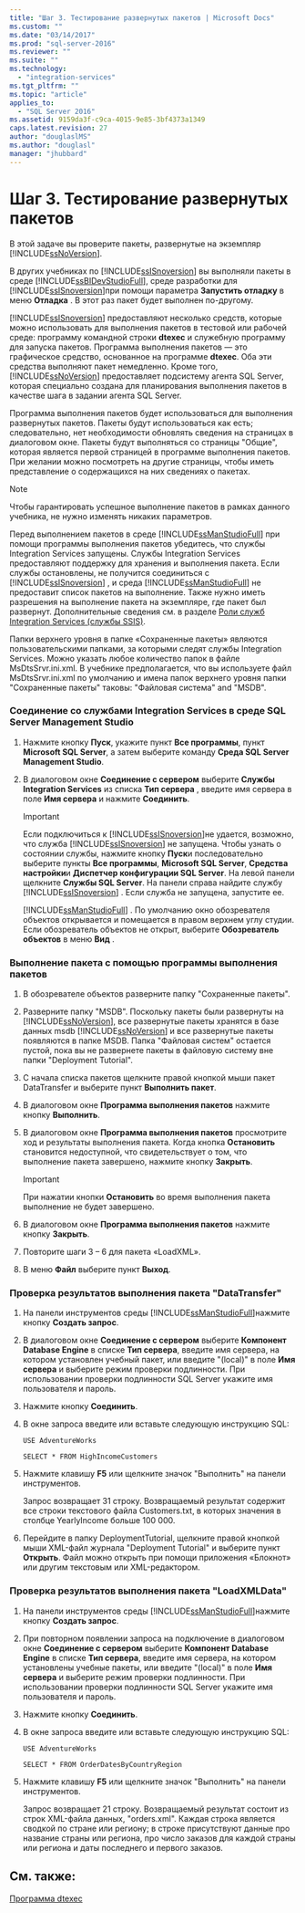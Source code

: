 ```yaml
---
title: "Шаг 3. Тестирование развернутых пакетов | Microsoft Docs"
ms.custom: ""
ms.date: "03/14/2017"
ms.prod: "sql-server-2016"
ms.reviewer: ""
ms.suite: ""
ms.technology: 
  - "integration-services"
ms.tgt_pltfrm: ""
ms.topic: "article"
applies_to: 
  - "SQL Server 2016"
ms.assetid: 9159da3f-c9ca-4015-9e85-3bf4373a1349
caps.latest.revision: 27
author: "douglaslMS"
ms.author: "douglasl"
manager: "jhubbard"
---
```

# Шаг 3. Тестирование развернутых пакетов
В этой задаче вы проверите пакеты, развернутые на экземпляр [!INCLUDE[ssNoVersion](../includes/ssnoversion-md.md)].  
  
В других учебниках по [!INCLUDE[ssISnoversion](../includes/ssisnoversion-md.md)] вы выполняли пакеты в среде [!INCLUDE[ssBIDevStudioFull](../includes/ssbidevstudiofull-md.md)], среде разработки для [!INCLUDE[ssISnoversion](../includes/ssisnoversion-md.md)]при помощи параметра **Запустить отладку** в меню **Отладка** . В этот раз пакет будет выполнен по-другому.  
  
[!INCLUDE[ssISnoversion](../includes/ssisnoversion-md.md)] предоставляют несколько средств, которые можно использовать для выполнения пакетов в тестовой или рабочей среде: программу командной строки **dtexec** и служебную программу для запуска пакетов. Программа выполнения пакетов — это графическое средство, основанное на программе **dtexec**. Оба эти средства выполняют пакет немедленно. Кроме того, [!INCLUDE[ssNoVersion](../includes/ssnoversion-md.md)] предоставляет подсистему агента SQL Server, которая специально создана для планирования выполнения пакетов в качестве шага в задании агента SQL Server.  
  
Программа выполнения пакетов будет использоваться для выполнения развернутых пакетов. Пакеты будут использоваться как есть; следовательно, нет необходимости обновлять сведения на страницах в диалоговом окне. Пакеты будут выполняться со страницы "Общие", которая является первой страницей в программе выполнения пакетов. При желании можно посмотреть на другие страницы, чтобы иметь представление о содержащихся на них сведениях о пакетах.  
  
> [!NOTE]  
> Чтобы гарантировать успешное выполнение пакетов в рамках данного учебника, не нужно изменять никаких параметров.  
  
Перед выполнением пакетов в среде [!INCLUDE[ssManStudioFull](../includes/ssmanstudiofull-md.md)] при помощи программы выполнения пакетов убедитесь, что службы Integration Services запущены. Службы Integration Services предоставляют поддержку для хранения и выполнения пакета. Если службы остановлены, не получится соединиться с [!INCLUDE[ssISnoversion](../includes/ssisnoversion-md.md)] , и среда [!INCLUDE[ssManStudioFull](../includes/ssmanstudiofull-md.md)] не предоставит список пакетов на выполнение. Также нужно иметь разрешения на выполнение пакета на экземпляре, где пакет был развернут. Дополнительные сведения см. в разделе [Роли служб Integration Services (службы SSIS)](../integration-services/service/integration-services-roles-ssis-service.md).  
  
Папки верхнего уровня в папке «Сохраненные пакеты» являются пользовательскими папками, за которыми следят службы Integration Services. Можно указать любое количество папок в файле MsDtsSrvr.ini.xml. В учебнике предполагается, что вы используете файл MsDtsSrvr.ini.xml по умолчанию и имена папок верхнего уровня папки "Сохраненные пакеты" таковы: "Файловая система" and "MSDB".  
  
### Соединение со службами Integration Services в среде SQL Server Management Studio  
  
1.  Нажмите кнопку **Пуск**, укажите пункт **Все программы**, пункт **Microsoft SQL Server**, а затем выберите команду **Среда SQL Server Management Studio**.  
  
2.  В диалоговом окне **Соединение с сервером** выберите **Службы Integration Services** из списка **Тип сервера** , введите имя сервера в поле **Имя сервера** и нажмите **Соединить**.  
  
    > [!IMPORTANT]  
    > Если подключиться к [!INCLUDE[ssISnoversion](../includes/ssisnoversion-md.md)]не удается, возможно, что служба [!INCLUDE[ssISnoversion](../includes/ssisnoversion-md.md)] не запущена. Чтобы узнать о состоянии службы, нажмите кнопку **Пуск**и последовательно выберите пункты **Все программы**, **Microsoft SQL Server**, **Средства настройки**и **Диспетчер конфигурации SQL Server**. На левой панели щелкните **Службы SQL Server**. На панели справа найдите службу [!INCLUDE[ssISnoversion](../includes/ssisnoversion-md.md)] . Если служба не запущена, запустите ее.  
  
    [!INCLUDE[ssManStudioFull](../includes/ssmanstudiofull-md.md)] . По умолчанию окно обозревателя объектов открывается и помещается в правом верхнем углу студии. Если обозреватель объектов не открыт, выберите **Обозреватель объектов** в меню **Вид** .  
  
### Выполнение пакета с помощью программы выполнения пакетов  
  
1.  В обозревателе объектов разверните папку "Сохраненные пакеты".  
  
2.  Разверните папку "MSDB". Поскольку пакеты были развернуты на [!INCLUDE[ssNoVersion](../includes/ssnoversion-md.md)], все развернутые пакеты хранятся в базе данных msdb [!INCLUDE[ssNoVersion](../includes/ssnoversion-md.md)] и все развернутые пакеты появляются в папке MSDB. Папка "Файловая систем" остается пустой, пока вы не развернете пакеты в файловую систему вне папки "Deployment Tutorial".  
  
3.  С начала списка пакетов щелкните правой кнопкой мыши пакет DataTransfer и выберите пункт **Выполнить пакет**.  
  
4.  В диалоговом окне **Программа выполнения пакетов** нажмите кнопку **Выполнить**.  
  
5.  В диалоговом окне **Программа выполнения пакетов** просмотрите ход и результаты выполнения пакета. Когда кнопка **Остановить** становится недоступной, что свидетельствует о том, что выполнение пакета завершено, нажмите кнопку **Закрыть**.  
  
    > [!IMPORTANT]  
    > При нажатии кнопки **Остановить** во время выполнения пакета выполнение не будет завершено.  
  
6.  В диалоговом окне **Программа выполнения пакетов** нажмите кнопку **Закрыть**.  
  
7.  Повторите шаги 3 – 6 для пакета «LoadXML».  
  
8.  В меню **Файл** выберите пункт **Выход**.  
  
### Проверка результатов выполнения пакета "DataTransfer"  
  
1.  На панели инструментов среды [!INCLUDE[ssManStudioFull](../includes/ssmanstudiofull-md.md)]нажмите кнопку **Создать запрос**.  
  
2.  В диалоговом окне **Соединение с сервером** выберите **Компонент Database Engine** в списке **Тип сервера**, введите имя сервера, на котором установлен учебный пакет, или введите "(local)" в поле **Имя сервера** и выберите режим проверки подлинности. При использовании проверки подлинности SQL Server укажите имя пользователя и пароль.  
  
3.  Нажмите кнопку **Соединить**.  
  
4.  В окне запроса введите или вставьте следующую инструкцию SQL:  
  
    `USE AdventureWorks`  
  
    `SELECT * FROM HighIncomeCustomers`  
  
5.  Нажмите клавишу **F5** или щелкните значок "Выполнить" на панели инструментов.  
  
    Запрос возвращает 31 строку. Возвращаемый результат содержит все строки текстового файла Customers.txt, в которых значения в столбце YearlyIncome больше 100 000.  
  
6.  Перейдите в папку DeploymentTutorial, щелкните правой кнопкой мыши XML-файл журнала "Deployment Tutorial" и выберите пункт **Открыть**. Файл можно открыть при помощи приложения «Блокнот» или другим текстовым или XML-редактором.  
  
### Проверка результатов выполнения пакета "LoadXMLData"  
  
1.  На панели инструментов среды [!INCLUDE[ssManStudioFull](../includes/ssmanstudiofull-md.md)]нажмите кнопку **Создать запрос**.  
  
2.  При повторном появлении запроса на подключение в диалоговом окне **Соединение с сервером** выберите **Компонент Database Engine** в списке **Тип сервера**, введите имя сервера, на котором установлены учебные пакеты, или введите "(local)" в поле **Имя сервера** и выберите режим проверки подлинности. При использовании проверки подлинности SQL Server укажите имя пользователя и пароль.  
  
3.  Нажмите кнопку **Соединить**.  
  
4.  В окне запроса введите или вставьте следующую инструкцию SQL:  
  
    `USE AdventureWorks`  
  
    `SELECT * FROM OrderDatesByCountryRegion`  
  
5.  Нажмите клавишу **F5** или щелкните значок "Выполнить" на панели инструментов.  
  
    Запрос возвращает 21 строку. Возвращаемый результат состоит из строк XML-файла данных, "orders.xml". Каждая строка является сводкой по стране или региону; в строке присутствуют данные про название страны или региона, про число заказов для каждой страны или региона и даты последнего и первого заказов.  
  
## См. также:  
[Программа dtexec](../integration-services/packages/dtexec-utility.md)  
  
  
  

